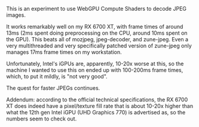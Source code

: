 This is an experiment to use WebGPU Compute Shaders to decode JPEG images.

It works remarkably well on my RX 6700 XT, with frame times of around 13ms
(2ms spent doing preprocessing on the CPU, around 10ms spent on the GPU). This
beats all of mozjpeg, jpeg-decoder, and zune-jpeg. Even a very multithreaded and
very specifically patched version of zune-jpeg only manages 17ms frame times on
my workstation.

Unfortunately, Intel's iGPUs are, apparently, 10-20x worse at this, so the
machine I wanted to use this on ended up with 100-200ms frame times, which,
to put it mildly, is "not very good".

The quest for faster JPEGs continues.

Addendum: according to the official technical specifications, the RX 6700 XT
does indeed have a pixel/texture fill rate that is about 10-20x higher than what
the 12th gen Intel iGPU (UHD Graphics 770) is advertised as, so the numbers seem
to check out.
